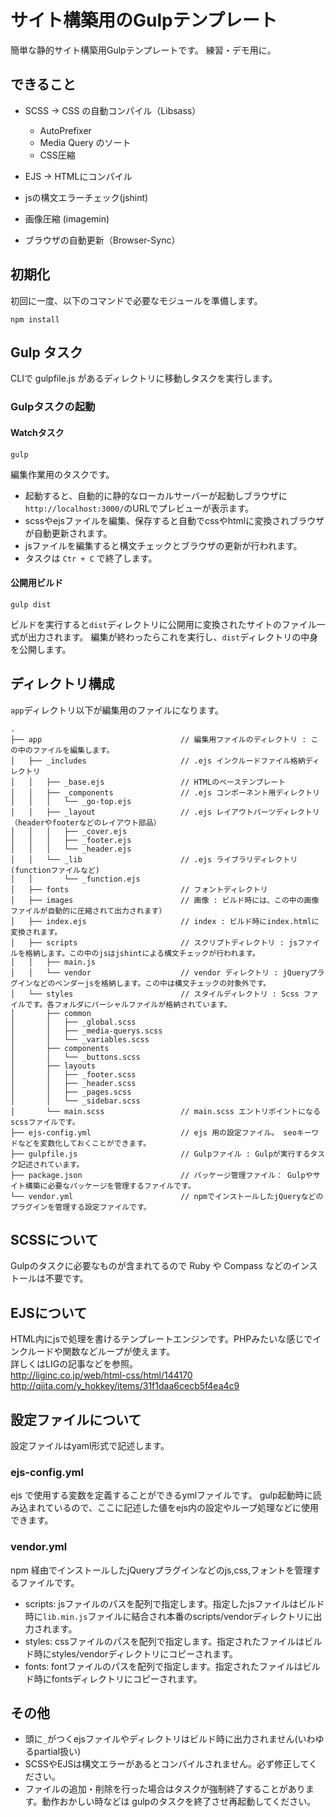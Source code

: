 # サイト構築用のGulpテンプレート

簡単な静的サイト構築用Gulpテンプレートです。 練習・デモ用に。

## できること

- SCSS -> CSS の自動コンパイル（Libsass）

  - AutoPrefixer
  - Media Query のソート
  - CSS圧縮

- EJS -> HTMLにコンパイル
- jsの構文エラーチェック(jshint)
- 画像圧縮 (imagemin)
- ブラウザの自動更新（Browser-Sync）

## 初期化

初回に一度、以下のコマンドで必要なモジュールを準備します。

```
npm install
```

## Gulp タスク

CLIで gulpfile.js があるディレクトリに移動しタスクを実行します。

### Gulpタスクの起動

#### Watchタスク

```
gulp
```

編集作業用のタスクです。

- 起動すると、自動的に静的なローカルサーバーが起動しブラウザに`http://localhost:3000/`のURLでプレビューが表示ます。
- scssやejsファイルを編集、保存すると自動でcssやhtmlに変換されブラウザが自動更新されます。
- jsファイルを編集すると構文チェックとブラウザの更新が行われます。
- タスクは `Ctr + C` で終了します。

#### 公開用ビルド

```
gulp dist
```

ビルドを実行すると`dist`ディレクトリに公開用に変換されたサイトのファイル一式が出力されます。 編集が終わったらこれを実行し、`dist`ディレクトリの中身を公開します。

## ディレクトリ構成

`app`ディレクトリ以下が編集用のファイルになります。

```
.
├── app                               // 編集用ファイルのディレクトリ : この中のファイルを編集します。
│   ├── _includes                     // .ejs インクルードファイル格納ディレクトリ
│   │   ├── _base.ejs                 // HTMLのベーステンプレート
│   │   ├── _components               // .ejs コンポーネント用ディレクトリ
│   │   │   └── _go-top.ejs
│   │   ├── _layout                   // .ejs レイアウトパーツディレクトリ（headerやfooterなどのレイアウト部品）
│   │   │   ├── _cover.ejs
│   │   │   ├── _footer.ejs
│   │   │   └── _header.ejs
│   │   └── _lib                      // .ejs ライブラリディレクトリ (functionファイルなど)
│   │       └── _function.ejs
│   ├── fonts                         // フォントディレクトリ
│   ├── images                        // 画像 : ビルド時には、この中の画像ファイルが自動的に圧縮されて出力されます）
│   ├── index.ejs                     // index : ビルド時にindex.htmlに変換されます。
│   ├── scripts                       // スクリプトディレクトリ : jsファイルを格納します。この中のjsはjshintによる構文チェックが行われます。
│   │   ├── main.js
│   │   └── vendor                    // vendor ディレクトリ : jQueryプラグインなどのベンダーjsを格納します。この中は構文チェックの対象外です。
│   └── styles                        // スタイルディレクトリ : Scss ファイルです。各フォルダにパーシャルファイルが格納されています。
│       ├── common
│       │   ├── _global.scss
│       │   ├── _media-querys.scss
│       │   └── _variables.scss
│       ├── components
│       │   └── _buttons.scss
│       ├── layouts
│       │   ├── _footer.scss
│       │   ├── _header.scss
│       │   ├── _pages.scss
│       │   └── _sidebar.scss
│       └── main.scss                 // main.scss エントリポイントになるscssファイルです。
├── ejs-config.yml                    // ejs 用の設定ファイル。 seoキーワドなどを変数化しておくことができます。
├── gulpfile.js                       // Gulpファイル : Gulpが実行するタスク記述されています。
├── package.json                      // パッケージ管理ファイル： Gulpやサイト構築に必要なパッケージを管理するファイルです。
└── vendor.yml                        // npmでインストールしたjQueryなどのプラグインを管理する設定ファイルです。
```

## SCSSについて

Gulpのタスクに必要なものが含まれてるので Ruby や Compass などのインストールは不要です。

## EJSについて

HTML内にjsで処理を書けるテンプレートエンジンです。PHPみたいな感じでインクルードや関数などループが使えます。<br>
詳しくはLIGの記事などを参照。   
<http://liginc.co.jp/web/html-css/html/144170>  
<http://qiita.com/y_hokkey/items/31f1daa6cecb5f4ea4c9>

## 設定ファイルについて

設定ファイルはyaml形式で記述します。

### ejs-config.yml

ejs で使用する変数を定義することができるymlファイルです。 gulp起動時に読み込まれているので、ここに記述した値をejs内の設定やループ処理などに使用できます。

### vendor.yml

npm 経由でインストールしたjQueryプラグインなどのjs,css,フォントを管理するファイルです。

- scripts: jsファイルのパスを配列で指定します。指定したjsファイルはビルド時に`lib.min.js`ファイルに結合され本番のscripts/vendorディレクトリに出力されます。
- styles: cssファイルのパスを配列で指定します。指定されたファイルはビルド時にstyles/vendorディレクトリにコピーされます。
- fonts: fontファイルのパスを配列で指定します。指定されたファイルはビルド時にfontsディレクトリにコピーされます。

## その他

- 頭に`_`がつくejsファイルやディレクトリはビルド時に出力されません(いわゆるpartial扱い)
- SCSSやEJSは構文エラーがあるとコンパイルされません。必ず修正してください。
- ファイルの追加・削除を行った場合はタスクが強制終了することがあります。動作おかしい時などは gulpのタスクを終了させ再起動してください。

